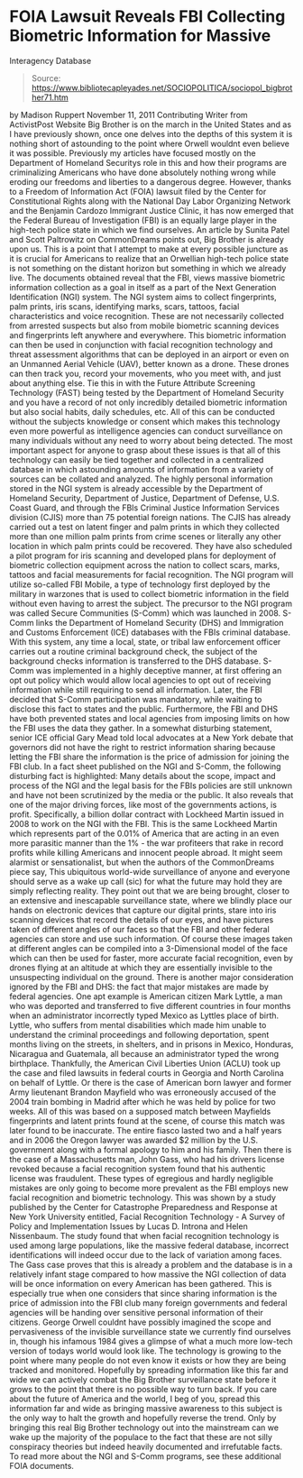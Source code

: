 # FOIA Lawsuit Reveals FBI Collecting Biometric Information for Massive 
Interagency Database

> Source: https://www.bibliotecapleyades.net/SOCIOPOLITICA/sociopol_bigbrother71.htm

by Madison Ruppert
November 11, 2011
Contributing Writer
from
ActivistPost Website
Big Brother is on the march in the United States
and as I have previously shown, once one delves into the depths of this
system it is nothing short of astounding to the point where
Orwell wouldnt even believe it was possible.
Previously my articles have focused mostly on
the Department of Homeland Securitys
role in this and how their programs are
criminalizing Americans who have done absolutely nothing wrong while eroding
our freedoms and liberties to a dangerous degree.
However, thanks to a Freedom of Information Act (FOIA) lawsuit filed by the
Center for Constitutional Rights along with the National Day Labor
Organizing Network and the Benjamin Cardozo Immigrant Justice Clinic, it has
now emerged that the Federal Bureau of Investigation (FBI) is an equally
large player in the high-tech police state in which we find ourselves.
An article by Sunita Patel and Scott Paltrowitz on
CommonDreams
points out,
Big Brother is already upon us.
This is a point that I attempt to make at every
possible juncture as it is crucial for Americans to realize that an
Orwellian high-tech police state is not something on the distant horizon but
something in which we already live.
The
documents obtained reveal that the FBI,
views massive biometric information
collection as a goal in itself as a part of the Next Generation
Identification (NGI) system.
The NGI system aims to collect fingerprints,
palm prints, iris scans, identifying marks, scars, tattoos, facial
characteristics and voice recognition.
These are not necessarily collected from arrested suspects but also from
mobile biometric scanning devices and fingerprints left anywhere and
everywhere.
This biometric information can then be used in conjunction with
facial recognition technology and threat
assessment algorithms that can be deployed in an airport or even on an
Unmanned Aerial Vehicle (UAV), better known as a drone.
These drones can then track you, record your movements, who you meet with,
and just about anything else.
Tie this in with the Future Attribute
Screening Technology (FAST) being tested by the Department of Homeland
Security and you have a record of not only incredibly detailed biometric
information but also social habits, daily schedules, etc.
All of this can be conducted without the subjects knowledge or consent
which makes this technology even more powerful as intelligence agencies can
conduct surveillance on many individuals without any need to worry about
being detected.
The most important aspect for anyone to grasp about these issues is that all
of this technology can easily be tied together and collected in a
centralized database in which astounding amounts of information from a
variety of sources can be collated and analyzed.
The highly personal information stored in the NGI system is already
accessible by the Department of Homeland Security, Department of Justice,
Department of Defense, U.S. Coast Guard, and through the FBIs Criminal
Justice Information Services division (CJIS) more than 75 potential foreign
nations.
The CJIS has already carried out a test on latent finger and palm prints in
which they collected more than one million palm prints from crime scenes or
literally any other location in which palm prints could be recovered.
They have also scheduled a pilot program for iris scanning and developed
plans for deployment of biometric collection equipment across the nation to
collect scars, marks, tattoos and facial measurements for facial
recognition.
The NGI program will utilize so-called FBI Mobile, a type of technology
first deployed by the military in warzones that is used to collect biometric
information in the field without even having to arrest the subject.
The precursor to the NGI program was called
Secure Communities (S-Comm) which was
launched in 2008.
S-Comm links the Department of Homeland Security (DHS) and Immigration and
Customs Enforcement (ICE) databases with the FBIs criminal database.
With this system, any time a local, state, or tribal law enforcement officer
carries out a routine criminal background check, the subject of the
background checks information is transferred to the DHS database.
S-Comm was implemented in a highly deceptive manner, at first offering an
opt out policy which would allow local agencies to opt out of receiving
information while still requiring to send all information. Later, the FBI
decided that S-Comm participation was mandatory, while waiting to disclose
this fact to states and the public.
Furthermore, the FBI and DHS have both prevented states and local agencies
from imposing limits on how the FBI uses the data they gather.
In a somewhat disturbing statement, senior ICE official Gary Mead told local
advocates at
a New York debate that governors did not
have the right to restrict information sharing because letting the FBI share
the information is the price of admission for joining the FBI club.
In
a fact sheet published on the NGI and S-Comm,
the following disturbing fact is highlighted: Many details about the scope,
impact and process of the NGI and the legal basis for the FBIs policies are
still unknown and have not been scrutinized by the media or the public.
It also reveals that one of the major driving forces, like most of the
governments actions, is profit. Specifically, a billion dollar contract
with Lockheed Martin issued in 2008 to work on the NGI with the FBI.
This is the same Lockheed Martin which represents part of the 0.01% of
America that are acting in an even more parasitic manner than the 1% -
the war profiteers that rake in record
profits while killing Americans and innocent people abroad.
It might seem alarmist or sensationalist, but when the authors of the
CommonDreams piece say,
This ubiquitous world-wide surveillance of
anyone and everyone should serve as a wake up call (sic) for what the
future may hold they are simply reflecting reality.
They point out that we are being brought,
closer to an extensive and inescapable
surveillance state, where we blindly place our hands on electronic
devices that capture our digital prints, stare into iris scanning
devices that record the details of our eyes, and have pictures taken of
different angles of our faces so that the FBI and other federal agencies
can store and use such information.
Of course these images taken at different angles
can be compiled into
a 3-Dimensional model of the face which can
then be used for faster, more accurate facial recognition, even by drones
flying at an altitude at which they are essentially invisible to the
unsuspecting individual on the ground.
There is another major consideration ignored by the FBI and DHS:
the fact that major mistakes are made by
federal agencies.
One apt example is American citizen Mark Lyttle,
a man who was deported and transferred to five different countries in four
months when an administrator incorrectly typed Mexico as Lyttles place of
birth.
Lyttle, who suffers from mental disabilities which made him unable to
understand the criminal proceedings and following deportation, spent months
living on the streets, in shelters, and in prisons in Mexico, Honduras,
Nicaragua and Guatemala, all because an administrator typed the wrong
birthplace.
Thankfully, the American Civil Liberties Union (ACLU)
took up the case and filed lawsuits in
federal courts in Georgia and North Carolina on behalf of Lyttle.
Or there is the case of American born lawyer and former Army lieutenant
Brandon Mayfield who was erroneously accused of the 2004 train bombing in
Madrid after which he was held by police for two weeks.
All of this was based on a supposed match between Mayfields fingerprints
and latent prints found at the scene, of course this match was later found
to be inaccurate.
The entire fiasco lasted two and a half years and in 2006 the Oregon lawyer
was
awarded $2 million by the U.S. government
along with a formal apology to him and his family.
Then there is the case of a Massachusetts man, John Gass, who had his
drivers license revoked because a facial recognition system found that his
authentic license was fraudulent.
These types of egregious and hardly negligible mistakes are only going to
become more prevalent as the FBI employs new facial recognition and
biometric technology.
This was shown by a study published by the Center for Catastrophe
Preparedness and Response at New York University entitled, Facial
Recognition Technology - A Survey of Policy and Implementation Issues
by Lucas D. Introna and Helen Nissenbaum.
The study found that when facial recognition technology is used among large
populations, like the massive federal database, incorrect identifications
will indeed occur due to the lack of variation among faces.
The Gass case proves that this is already a problem and the database is in a
relatively infant stage compared to how massive the NGI collection of data
will be once information on every American has been gathered.
This is especially true when one considers that since sharing information is
the price of admission into the FBI club many foreign governments and
federal agencies will be handing over sensitive personal information of
their citizens.
George Orwell couldnt have possibly imagined the scope and pervasiveness of
the invisible surveillance state we currently find ourselves in, though his
infamous
1984 gives a glimpse of what a much more low-tech version of
todays world would look like.
The technology is growing to the point where many people do not even know it
exists or how they are being tracked and monitored.
Hopefully by spreading information like this far and wide we can actively
combat the Big Brother surveillance state before it grows to the point that
there is no possible way to turn back.
If you care about the future of America and the world, I beg of you, spread
this information far and wide as bringing massive awareness to this subject
is the only way to halt the growth and hopefully reverse the trend.
Only by bringing this real Big Brother technology out into the mainstream
can we wake up the majority of the populace to the fact that these are not
silly conspiracy theories but indeed heavily documented and irrefutable
facts.
To read more about the NGI and S-Comm programs, see these
additional FOIA documents.
